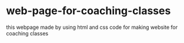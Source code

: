 # web-page-for-coaching-classes
this webpage made by using html and css code for making website for coaching classes
